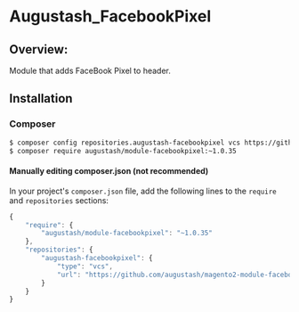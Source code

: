 # Augustash_FacebookPixel

## Overview:

Module that adds FaceBook Pixel to header.

## Installation

### Composer

```bash
$ composer config repositories.augustash-facebookpixel vcs https://github.com/augustash/magento2-module-facebookpixel.git
$ composer require augustash/module-facebookpixel:~1.0.35
```


#### Manually editing composer.json (not recommended)

In your project's `composer.json` file, add the following lines to the `require` and `repositories` sections:

```js
{
    "require": {
        "augustash/module-facebookpixel": "~1.0.35"
    },
    "repositories": {
        "augustash-facebookpixel": {
            "type": "vcs",
            "url": "https://github.com/augustash/magento2-module-facebookpixel.git"
        }
    }
}
```
